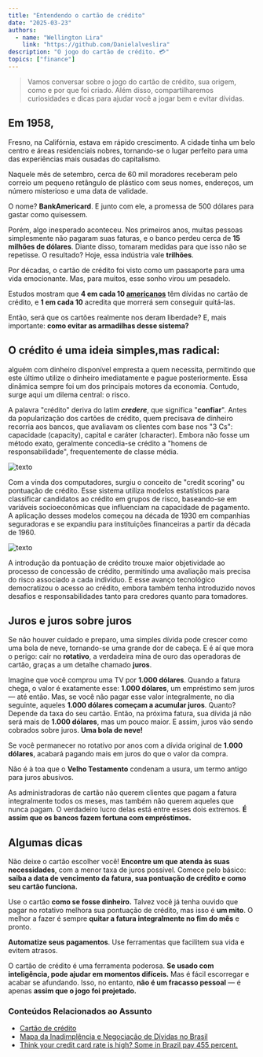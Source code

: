 ```yaml
---
title: "Entendendo o cartão de crédito"
date: "2025-03-23"
authors:
  - name: "Wellington Lira"
    link: "https://github.com/Danielalveslira"
description: "O jogo do cartão de crédito. 💳️"
topics: ["finance"]
---
```


> Vamos conversar sobre o jogo do cartão de crédito, sua origem, como e por que foi criado. Além disso, compartilharemos curiosidades e dicas para ajudar você a jogar bem e evitar dívidas.

## Em 1958,

Fresno, na Califórnia, estava em rápido crescimento. A cidade tinha um belo centro e áreas residenciais nobres, tornando-se o lugar perfeito para uma das experiências mais ousadas do capitalismo.

Naquele mês de setembro, cerca de 60 mil moradores receberam pelo correio um pequeno retângulo de plástico com seus nomes, endereços, um número misterioso e uma data de validade.

O nome? **BankAmericard**. E junto com ele, a promessa de 500 dólares para gastar como quisessem.

Porém, algo inesperado aconteceu. Nos primeiros anos, muitas pessoas simplesmente não pagaram suas faturas, e o banco perdeu cerca de **15 milhões de dólares**. Diante disso, tomaram medidas para que isso não se repetisse. O resultado? Hoje, essa indústria vale **trilhões**.

Por décadas, o cartão de crédito foi visto como um passaporte para uma vida emocionante. Mas, para muitos, esse sonho virou um pesadelo.

Estudos mostram que **4 em cada 10 [americanos](https://exame.com/economia/maioria-das-familias-de-classe-media-nos-eua-afirma-ter-dificuldades-financeiras-diz-pesquisa/?utm_source=chatgpt.com)** têm dívidas no cartão de crédito, e **1 em cada 10** acredita que morrerá sem conseguir quitá-las.

Então, será que os cartões realmente nos deram liberdade? E, mais importante: **como evitar as armadilhas desse sistema?**

## O crédito é uma ideia simples,mas radical:

alguém com dinheiro disponível empresta a quem necessita, permitindo que este último utilize o dinheiro imediatamente e pague posteriormente. Essa dinâmica sempre foi um dos principais motores da economia. Contudo, surge aqui um dilema central: o risco.

A palavra "crédito" deriva do latim **_credere_**, que significa "**confiar**". Antes da popularização dos cartões de crédito, quem precisava de dinheiro recorria aos bancos, que avaliavam os clientes com base nos "3 Cs": capacidade (capacity), capital e caráter (character). Embora não fosse um método exato, geralmente concedia-se crédito a "homens de responsabilidade", frequentemente de classe média.

![texto](https://i.imgur.com/rh1t4WE.png "título")

Com a vinda dos computadores, surgiu o conceito de "credit scoring" ou pontuação de crédito. Esse sistema utiliza modelos estatísticos para classificar candidatos ao crédito em grupos de risco, baseando-se em variáveis socioeconômicas que influenciam na capacidade de pagamento. A aplicação desses modelos começou na década de 1930 em companhias seguradoras e se expandiu para instituições financeiras a partir da década de 1960.

![texto](https://i.imgur.com/AwCtXJK.png "título")

A introdução da pontuação de crédito trouxe maior objetividade ao processo de concessão de crédito, permitindo uma avaliação mais precisa do risco associado a cada indivíduo. E esse avanço tecnológico democratizou o acesso ao crédito, embora também tenha introduzido novos desafios e responsabilidades tanto para credores quanto para tomadores.

## Juros e juros sobre juros

Se não houver cuidado e preparo, uma simples dívida pode crescer como uma bola de neve, tornando-se uma grande dor de cabeça. E é aí que mora o perigo: cair no **rotativo**, a verdadeira mina de ouro das operadoras de cartão, graças a um detalhe chamado **juros**.

Imagine que você comprou uma TV por **1.000 dólares**. Quando a fatura chega, o valor é exatamente esse: **1.000 dólares**, um empréstimo sem juros — até então. Mas, se você não pagar esse valor integralmente, no dia seguinte, aqueles **1.000 dólares começam a acumular juros**. Quanto? Depende da taxa do seu cartão. Então, na próxima fatura, sua dívida já não será mais de **1.000 dólares**, mas um pouco maior. E assim, juros vão sendo cobrados sobre juros. **Uma bola de neve!**

Se você permanecer no rotativo por anos com a dívida original de **1.000 dólares**, acabará pagando mais em juros do que o valor da compra.

Não é à toa que o **Velho Testamento** condenam a usura, um termo antigo para juros abusivos.

As administradoras de cartão não querem clientes que pagam a fatura integralmente todos os meses, mas também não querem aqueles que nunca pagam. O verdadeiro lucro delas está entre esses dois extremos. **É assim que os bancos fazem fortuna com empréstimos.**

## Algumas dicas

Não deixe o cartão escolher você! **Encontre um que atenda às suas necessidades**, com a menor taxa de juros possível. Comece pelo básico: **saiba a data de vencimento da fatura, sua pontuação de crédito e como seu cartão funciona.**

Use o cartão **como se fosse dinheiro.** Talvez você já tenha ouvido que pagar no rotativo melhora sua pontuação de crédito, mas isso é **um mito**. O melhor a fazer é sempre **quitar a fatura integralmente no fim do mês** e pronto.

**Automatize seus pagamentos**. Use ferramentas que facilitem sua vida e evitem atrasos.

O cartão de crédito é uma ferramenta poderosa. **Se usado com inteligência, pode ajudar em momentos difíceis.** Mas é fácil escorregar e acabar se afundando. Isso, no entanto, **não é um fracasso pessoal** — é apenas **assim que o jogo foi projetado.**

### Conteúdos Relacionados ao Assunto

- [Cartão de crédito](https://pt.wikipedia.org/wiki/Cart%C3%A3o_de_cr%C3%A9dito)
- [Mapa da Inadimplência e Negociação de Dívidas no Brasil](https://www.serasa.com.br/limpa-nome-online/blog/mapa-da-inadimplencia-e-renogociacao-de-dividas-no-brasil/)
- [Think your credit card rate is high? Some in Brazil pay 455 percent.](https://www.washingtonpost.com/world/2023/12/24/brazil-credit-card-debt-crisis/)
